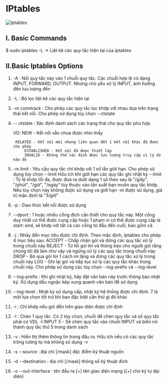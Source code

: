 # IPtables
![Iptables](https://user-images.githubusercontent.com/97789851/154507989-4efe18d2-80f3-45ac-a636-1064830a7c7a.jpg)

## I. Basic Commands

$ sudo iptables -L
-> Liệt kê các quy tắc hiện tại của iptables

## II.Basic Iptables Options
1. -A : Nối quy tắc này vào 1 chuỗi quy tắc. Các chuỗi hợp lệ có dạng INPUT, FORWARD, OUTPUT. Nhưng chủ yếu xử lý INPUT, ảnh hưởng đến lưu lượng đến
2. -L : Bộ lọc liệt kê các quy tắc hiện tại
3. -m conntrack : Cho phép các quy tắc lọc khớp với nhau dựa trên trạng thái kết nối. Cho phép xử dụng tùy chọn --ctstate
4. -- ctstate : Xác định danh sách các trạng thái cho quy tắc phù hợp
    
    VD: NEW - Kết nối vẫn chưa được nhìn thấy
		
        RELATED - Kết nối mới nhưng liên quan đến 1 kết nối khác đã được cho phép
		    ESTABLISHED - Kết nối đã được thiết lập
		    INVALID - Không thể xác định được lưu lượng truy cập vì lý do nào đó
5. -m limit : Yêu cầu quy tắc chỉ khớp với 1 số lần giới hạn. Cho phép sử dụng tùy chọn --limit
	      Hữu ích khi giới hạn các quy tắc ghi nhật ký
		--limit : Tỷ lệ khớp tối đa, được đưa ra dưới dạng 1 số theo sau là "/giây", "/phút", "/giờ", "/ngày"
		tùy thuộc vào tần suất bạn muốn quy tắc khớp. Nếu tùy chọn này không được sử dụng và giới hạn -m
		được sử dụng, giá trị mặc định là "3/giờ"
6. -p : Giao thức kết nối được sử dụng
7. --dport : 1 hoặc nhiều cổng đích cần thiết cho quy tắc này. Một cổng duy nhất có thể được cung cấp hoặc 1 phạm vi
	     có thể được cung cấp là start: end, sẽ khớp với tất cả các cổng từ đầu đến cuối, bao gồm cả
8. -j : Nhảy đến mục tiêu được chỉ định. Theo mặc định, iptables cho phép 4 mục tiêu sau:
		ACCEPT - Chấp nhận gói và dừng các quy tắc xử lý trong chuỗi này
		REJECT - Từ tối gói tin và thông báo cho người gửi rằng chúng tôi đã làm như vậy 
			 và ngừng xử lý các quy tắc trong chuỗi này
		DROP - Bỏ qua gói tin 1 cách im lặng và dừng các quy tắc xử lý trong chuỗi này
		LOG - Ghi lại gói và tiếp tục xử lý các quy tắc khác trong chuỗi này.
		      Cho phép sử dụng các tùy chọn --log-prefix và --log-level
9. --log-prefix : Khi ghi nhật ký, hãy đặt văn bản này trước thông báo nhật ký.
		  Xử dụng dấu ngoặc kép xung quanh văn bản để sử dụng
10. --log-level : Nhật ký sử dụng cấp, nhật ký hệ thống được chỉ định.
		  7 là một lựa chọn tốt trừ khi bạn đặc biệt cần thứ gì đó khác
11. -i : Chỉ khớp nếu gói đến trên giao diện được chỉ định
12. -I : Chèn 1 quy tắc. Có 2 tùy chọn, chuỗi để chèn quy tắc và số quy tắc phải có
		VDL -I INPUT 5 - Sẽ chèn quy tắc vào chuỗi INPUT và biến nó thành quy tắc thứ 5 trong danh sách
13. -v : Hiển thị thêm thông tin trong đầu ra. Hữu ích nếu có các quy tắc trông tương tự mà không sử dụng -v
14. -s --source : địa chỉ [/mask] đặc điểm kỹ thuật nguồn
15. -d --destination : địa chỉ [/mask] thông số kỹ thuật đích
16. -o --out-interface : tên đầu ra [+] tên giao diện mạng ([+] cho ký tự đại diện)